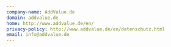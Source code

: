 ```yaml
---
company-name: AddValue.de
domain: addvalue.de
home: http://www.addvalue.de/en/
privacy-policy: http://www.addvalue.de/en/datenschutz.html
email: info@addvalue.de
---
```




